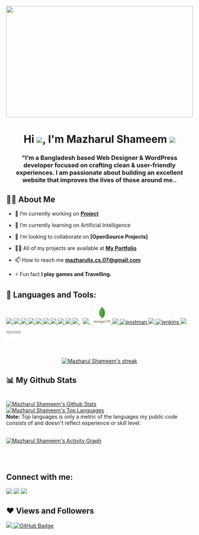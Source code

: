 <a href="#"><img width="100%" height="300" src="https://i.imgur.com/xDN9nWY.png" height="50px"/></a>

<h1 align="center">Hi <img src="https://raw.githubusercontent.com/MartinHeinz/MartinHeinz/master/wave.gif" width="30px">, I'm Mazharul Shameem <img src="https://img.icons8.com/external-tulpahn-outline-color-tulpahn/40/000000/external-smile-emotion-tulpahn-outline-color-tulpahn.png"/></h1>


<h3 align="center">"I’m a Bangladesh based Web Designer & WordPress developer focused on crafting clean & user-friendly experiences. I am passionate about building an excellent website that improves the lives of those around me..</h3>


## 🙋‍♂️ About Me

- 🔭 I’m currently working on **[Project ]()**
- 🌱 I’m currently learning on Artificial Intelligence 
- 👯 I’m looking to collaborate on **[OpenSource Projects]**

- 👨‍💻 All of my projects are available at **[My Portfolio](https://mazharulshameem.com/)**

- 📫 How to reach me **mazharulis.cs.07@gmail.com**

- ⚡ Fun fact **I play games and Travelling.**

## 🚀 Languages and Tools:

<p align="left"> 
    <a href="https://www.wordpress.com" target="_blank"><img src="https://img.icons8.com/color/48/000000/wordpress.png"/> </a>
    <a href="https://www.java.com" target="_blank"> <img src="https://img.icons8.com/color/48/000000/java-coffee-cup-logo.png"/> </a>
    <a href="https://reactjs.org/" target="_blank"> <img src="https://img.icons8.com/color/48/000000/react-native.png"/> </a>
    <a href="https://spring.io/projects/spring-boot" target="_blank"> <img src="https://img.icons8.com/color/48/000000/spring-logo.png"/> </a> 
    <a href="https://developer.mozilla.org/en-US/docs/Web/JavaScript" target="_blank"> <img src="https://img.icons8.com/color/48/000000/javascript.png"/> </a> 
    <a href="https://www.w3.org/html/" target="_blank"> <img src="https://img.icons8.com/color/48/000000/html-5.png"/> </a> 
    <a href="https://www.w3schools.com/css/" target="_blank"> <img src="https://img.icons8.com/color/48/000000/css3.png"/> </a> 
    <a href="https://getbootstrap.com" target="_blank"> <img src="https://img.icons8.com/color/48/000000/bootstrap.png"/> </a> 
    <a href="https://www.python.org" target="_blank"> <img src="https://img.icons8.com/color/48/000000/python.png"/> </a> 
    <a style="padding-right:8px;" href="https://nodejs.org" target="_blank"> <img src="https://img.icons8.com/color/48/000000/nodejs.png"/> </a> 
    <a style="padding-right:8px;" href="https://www.mysql.com/" target="_blank"> <img src="https://img.icons8.com/fluent/50/000000/mysql-logo.png"/> </a>
    <a href="https://www.mongodb.com/" target="_blank"> <img src="https://raw.githubusercontent.com/devicons/devicon/master/icons/mongodb/mongodb-original-wordmark.svg" alt="mongodb" width="48" height="48"/> </a> 
    <a href="https://firebase.google.com/" target="_blank"> <img src="https://img.icons8.com/color/48/000000/firebase.png"/> </a> 
    <a href="https://postman.com" target="_blank"> <img src="https://www.vectorlogo.zone/logos/getpostman/getpostman-icon.svg" alt="postman" width="45" height="45"/> </a>   
    <a href="https://git-scm.com/" target="_blank"> <img src="https://img.icons8.com/color/48/000000/git.png"/> </a> 
    <a href="https://www.jenkins.io" target="_blank"> <img src="https://www.vectorlogo.zone/logos/jenkins/jenkins-icon.svg" alt="jenkins" width="48" height="48"/> </a> 
    <a href="https://redux.js.org" target="_blank"> <img src="https://img.icons8.com/color/48/000000/redux.png"/> </a>
    <a href="https://expressjs.com" target="_blank"> <img src="https://raw.githubusercontent.com/devicons/devicon/master/icons/express/express-original-wordmark.svg" alt="express" width="40" height="40"/> </a>
</p>

<!-- [![React Badge](https://img.shields.io/badge/-React-61DBFB?style=for-the-badge&labelColor=black&logo=react&logoColor=61DBFB)](#)  [![Javascript Badge](https://img.shields.io/badge/-Javascript-F0DB4F?style=for-the-badge&labelColor=black&logo=javascript&logoColor=F0DB4F)](#) [![Typescript Badge](https://img.shields.io/badge/-Typescript-007acc?style=for-the-badge&labelColor=black&logo=typescript&logoColor=007acc)](#) [![Nodejs Badge](https://img.shields.io/badge/-Nodejs-3C873A?style=for-the-badge&labelColor=black&logo=node.js&logoColor=3C873A)](#) [![GraphQL Badge](https://img.shields.io/badge/-GraphQl-e535ab?style=for-the-badge&labelColor=black&logo=node.js&logoColor=e535ab)](#) -->
<br/>

<p align="center">
    <a href="https://github.com/mazharulshameem/github-readme-streak-stats">
        <img title="🔥 Get streak stats for your profile at git.io/streak-stats" alt="Mazharul Shameem's streak" src="https://github-readme-streak-stats.herokuapp.com/?user=mazharulshameem&theme=black-ice&hide_border=true&stroke=0000&background=060A0CD0"/>
    </a>
</p>

## 📊 My Github Stats

  <br/>
    <a href="https://github.com/mazharulshameem/github-readme-stats"><img alt="Mazharul Shameem's Github Stats" src="https://github-readme-stats.vercel.app/api?username=mazharulshameem&show_icons=true&count_private=true&theme=react&hide_border=true&bg_color=0D1117" /></a>
  <a href="https://github.com/mazharulshameem/github-readme-stats"><img alt="Mazharul Shameem's Top Languages" src="https://github-readme-stats.vercel.app/api/top-langs/?username=mazharulshameem&langs_count=8&count_private=true&layout=compact&theme=react&hide_border=true&bg_color=0D1117" /></a>
  <br/>
  <b>Note:</b> Top languages is only a metric of the languages my public code consists of and doesn't reflect experience or skill level.


<br/>
<br/>

<a href="https://github.com/mazharulshameem/github-readme-activity-graph"><img alt="Mazharul Shameem's Activity Graph" src="https://activity-graph.herokuapp.com/graph?username=mazharulshameem&bg_color=0D1117&color=5BCDEC&line=5BCDEC&point=FFFFFF&hide_border=true" /></a>

<br/>
<br/>

## Connect with me:
<p align="left">

<a href = "https://www.linkedin.com/in/mazharulshameem/"><img src="https://img.icons8.com/fluent/48/000000/linkedin.png"/></a>
<a href = "https://facebook.com/mazharulshameem"><img src="https://img.icons8.com/color/48/000000/facebook-new.png"/></a>
<a href = "https://github.com/mazharulshameem"><img src="https://img.icons8.com/material-outlined/48/000000/github.png"/></a>

</p>

## ❤ Views and Followers
<a href="https://github.com/Meghna-DAS/github-profile-views-counter">
    <img src="https://komarev.com/ghpvc/?username=mazharulshameem">
</a>
<a href="https://github.com/mazharulshameem?tab=followers"><img src="https://img.shields.io/github/followers/mazharulshameem?label=Followers&style=social" alt="GitHub Badge"></a>
